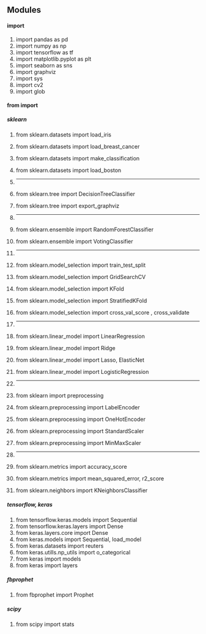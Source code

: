 ## Modules

#### import

1. import pandas as pd
2. import numpy as np
3. import tensorflow as tf
4. import matplotlib.pyplot as plt
5. import seaborn as sns
6. import graphviz
6. import sys
6. import cv2
6. import glob



#### from import

##### sklearn

1. from sklearn.datasets import load_iris

2. from sklearn.datasets import load_breast_cancer

3. from sklearn.datasets import make_classification

4. from sklearn.datasets import load_boston

5. -------------------------------------------------------------------

6. from sklearn.tree import DecisionTreeClassifier

7. from sklearn.tree import export_graphviz

8. -------------------------------------------------------------------------

9. from sklearn.ensemble import RandomForestClassifier

10. from sklearn.ensemble import VotingClassifier

11. -----------

12. from sklearn.model_selection import train_test_split

13. from sklearn.model_selection import GridSearchCV

14. from sklearn.model_selection import KFold

15. from sklearn.model_selection import StratifiedKFold

16. from sklearn.model_selection import cross_val_score , cross_validate

17. -----------------------------------

18. from sklearn.linear_model import LinearRegression

19. from sklearn.linear_model import Ridge

20. from sklearn.linear_model import Lasso, ElasticNet

21. from sklearn.linear_model import LogisticRegression

22. ---------------------------------

23. from sklearn import preprocessing

24. from sklearn.preprocessing import LabelEncoder

25. from sklearn.preprocessing import OneHotEncoder

26. from sklearn.preprocessing import StandardScaler

27. from sklearn.preprocessing import MinMaxScaler

28. -------------------------

29. from sklearn.metrics import accuracy_score

30. from sklearn.metrics import mean_squared_error, r2_score

31. from sklearn.neighbors import KNeighborsClassifier



##### tensorflow, keras

1. from tensorflow.keras.models import Sequential
2. from tensorflow.keras.layers import Dense
3. from keras.layers.core import Dense
4. from keras.models import Sequential, load_model
4. from keras.datasets import reuters
4. from keras.utills.np_utils import o_categorical
4. from keras import models
4. from keras import layers

##### fbprophet

1. from fbprophet import Prophet



##### scipy

1. from scipy import stats



